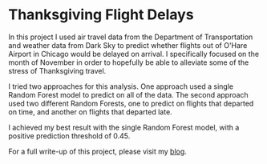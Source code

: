# Thanksgiving Flight Delays

In this project I used air travel data from the Department of Transportation and weather data from Dark Sky to predict whether flights out of O'Hare Airport in Chicago would be delayed on arrival. I specifically focused on the month of November in order to hopefully be able to alleviate some of the stress of Thanksgiving travel.

I tried two approaches for this analysis. One approach used a single Random Forest model to predict on all of the data. The second approach used two different Random Forests, one to predict on flights that departed on time, and another on flights that departed late.

I achieved my best result with the single Random Forest model, with a positive prediction threshold of 0.45.

For a full write-up of this project, please visit my [blog](https://www.noah-halpern.com/de-stressing-thanksgiving/).
